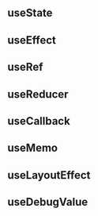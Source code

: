 ## useState
## useEffect
## useRef
## useReducer
## useCallback
## useMemo
## useLayoutEffect
## useDebugValue
